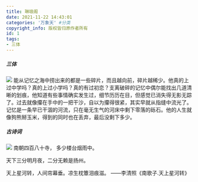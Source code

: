 ```yaml
---
title: 琳琅阁
date: 2021-11-22 14:43:01
categories: '万象天' #分类
copyright_info: 版权皆归原作者所有
id: 1
tags:
- 三体
---
```


##### 三体
![](https://z3.ax1x.com/2021/11/23/op8cUU.jpg)
        能从记忆之海中捞出来的都是一些碎片，而且越向前，碎片越稀少。他真的上过中学吗？真的上过小学吗？真的有过初恋？支离破碎的记忆中偶尔能找出几道清晰的划痕，他知道有些事情确实发生过，细节历历在目，但感觉已消失得无影无踪了。过去就像攥在手中的一把干沙，自以为攥得很紧，其实早就从指缝中流光了。记忆是一条早已干涸的河流，只在毫无生气的河床中剩下零落的砾石。他的人生就像狗熊掰玉米，得到的同时也在丢弃，最后没剩下多少。
##### 古诗词
![](https://z3.ax1x.com/2021/11/22/IzkahF.jpg)
南朝四百八十寺，
多少楼台烟雨中。

天下三分明月夜，二分无赖是扬州。

天上星河转，人间帘幕垂。凉生枕簟泪痕滋。
——李清照《南歌子.天上星河转》
